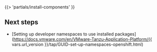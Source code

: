 <!-- The below partial is in the docs-tap/partials directory -->

{{> 'partials/install-components' }}

## <a id='next-steps'></a>Next steps

- [Setting up developer namespaces to use installed packages](https://docs.vmware.com/en/VMware-Tanzu-Application-Platform/{{ vars.url_version }}/tap/GUID-set-up-namespaces-openshift.html)
